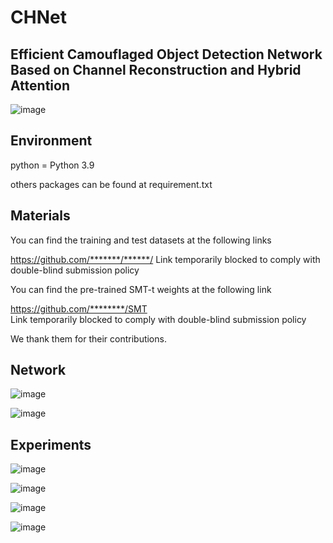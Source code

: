 # CHNet
## Efficient Camouflaged Object Detection Network Based on Channel Reconstruction and Hybrid Attention

![image](https://github.com/user-attachments/assets/4dd0aa79-ff4d-44e7-87de-b24f78ad8683)


## Environment
python = Python 3.9

others packages can be found at requirement.txt
## Materials
You can find the training and test datasets at the following links

https://github.com/*******/******/  Link temporarily blocked to comply with double-blind submission policy

You can find the pre-trained SMT-t weights at the following link

https://github.com/********/SMT  
Link temporarily blocked to comply with double-blind submission policy

We thank them for their contributions.

## Network

![image](https://github.com/user-attachments/assets/3d40fdef-4c7d-4031-bca5-9299c85f6468)

![image](https://github.com/user-attachments/assets/3cd45019-f6f1-4cf1-8270-2cb06a81c013)



## Experiments

![image](https://github.com/user-attachments/assets/47d72ea9-d98d-4d66-a549-9a7d1ec78e64)

![image](https://github.com/user-attachments/assets/7a552dc0-d88f-48cf-89c6-f198eb00e558)

![image](https://github.com/user-attachments/assets/b15248cd-1958-4ae1-9522-e97ef5103e75)

![image](https://github.com/user-attachments/assets/7715d435-7ea6-4b43-ae5b-fed11df92318)


